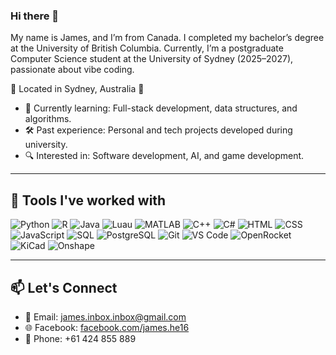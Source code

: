 ### Hi there 👋  
My name is James, and I’m from Canada. I completed my bachelor’s degree at the University of British Columbia. Currently, I’m a postgraduate Computer Science student at the University of Sydney (2025–2027), passionate about vibe coding.

📍 Located in Sydney, Australia 🦘

- 🌱 Currently learning: Full-stack development, data structures, and algorithms.  
- 🛠️ Past experience: Personal and tech projects developed during university.  
- 🔍 Interested in: Software development, AI, and game development.

---

## 🧰 Tools I've worked with

![Python](https://img.shields.io/badge/-Python-3776AB?style=flat-square&logo=python&logoColor=white)
![R](https://img.shields.io/badge/-R-276DC3?style=flat-square&logo=r&logoColor=white)
![Java](https://img.shields.io/badge/-Java-007396?style=flat-square&logo=java&logoColor=white)
![Luau](https://img.shields.io/badge/-Luau-000000?style=flat-square&logo=roblox&logoColor=white)
![MATLAB](https://img.shields.io/badge/-MATLAB-0076A8?style=flat-square&logo=mathworks&logoColor=white)
![C++](https://img.shields.io/badge/-C++-00599C?style=flat-square&logo=c%2B%2B&logoColor=white)
![C#](https://img.shields.io/badge/-C%23-239120?style=flat-square&logo=c-sharp&logoColor=white)
![HTML](https://img.shields.io/badge/-HTML5-E34F26?style=flat-square&logo=html5&logoColor=white)
![CSS](https://img.shields.io/badge/-CSS3-1572B6?style=flat-square&logo=css3)
![JavaScript](https://img.shields.io/badge/-JavaScript-F7DF1E?style=flat-square&logo=javascript&logoColor=black)
![SQL](https://img.shields.io/badge/-SQL-4479A1?style=flat-square&logo=mysql&logoColor=white)
![PostgreSQL](https://img.shields.io/badge/-PostgreSQL-336791?style=flat-square&logo=postgresql&logoColor=white)
![Git](https://img.shields.io/badge/-Git-F05032?style=flat-square&logo=git&logoColor=white)
![VS Code](https://img.shields.io/badge/-VS%20Code-007ACC?style=flat-square&logo=visual-studio-code)
![OpenRocket](https://img.shields.io/badge/-OpenRocket-FF6600?style=flat-square&logo=rocket&logoColor=white)
![KiCad](https://img.shields.io/badge/-KiCad-314CB0?style=flat-square&logo=kicad&logoColor=white)
![Onshape](https://img.shields.io/badge/-Onshape-1B72BE?style=flat-square&logo=onshape&logoColor=white)



---

## 📫 Let's Connect

- 📧 Email: james.inbox.inbox@gmail.com  
- 🌐 Facebook: [facebook.com/james.he16](https://facebook.com/james.he16)  
- 📱 Phone: +61 424 855 889

